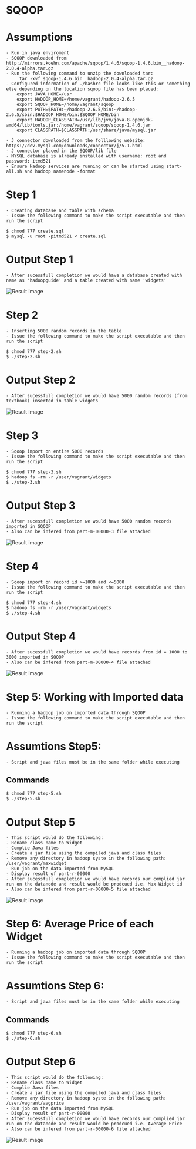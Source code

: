 # SQOOP

# Assumptions
    
    - Run in java enviroment
    - SQOOP downloaded from http://mirrors.koehn.com/apache/sqoop/1.4.6/sqoop-1.4.6.bin__hadoop-2.0.4-alpha.tar.gz
    - Run the following command to unzip the downloaded tar:
         tar -xvf sqoop-1.4.6.bin__hadoop-2.0.4-alpha.tar.gz
    - Configured information of ./bashrc file looks like this or something else depending on the location sqoop file has been placed:
        export JAVA_HOME=/usr
        export HADOOP_HOME=/home/vagrant/hadoop-2.6.5
        export SQOOP_HOME=/home/vagrant/sqoop
        export PATH=$PATH:~/hadoop-2.6.5/bin:~/hadoop-2.6.5/sbin:$HADOOP_HOME/bin:$SQOOP_HOME/bin
        export HADOOP_CLASSPATH=/usr/lib/jvm/java-8-openjdk-amd64/lib/tools.jar:/home/vagrant/sqoop/sqoop-1.4.6.jar
        export CLASSPATH=$CLASSPATH:/usr/share/java/mysql.jar
        
    - J connector downloaded from the folllowing website: https://dev.mysql.com/downloads/connector/j/5.1.html
    - J connector placed in the SQOOP/lib file
    - MYSQL database is already installed with username: root and password: itmd521
    - Ensure Hadoop services are running or can be started using start-all.sh and hadoop namenode -format
    
# Step 1

    - Creating database and table with schema
    - Issue the following command to make the script executable and then run the script
    
    $ chmod 777 create.sql
    $ mysql -u root -pitmd521 < create.sql
    

# Output Step 1

    - After sucessfull completion we would have a database created with name as 'hadoopguide' and a table created with name 'widgets'

![Result image](https://github.com/illinoistech-itm/bshah40/blob/master/ITMD-521/Week-11/1.png)
        
# Step 2

    - Inserting 5000 random records in the table
    - Issue the following command to make the script executable and then run the script
    
    $ chmod 777 step-2.sh
    $ ./step-2.sh
    
# Output Step 2

    - After sucessfull completion we would have 5000 random records (from textbook) inserted in table widgets

![Result image](https://github.com/illinoistech-itm/bshah40/blob/master/ITMD-521/Week-11/2.png)


# Step 3

    - Sqoop import on entire 5000 records
    - Issue the following command to make the script executable and then run the script
    
    $ chmod 777 step-3.sh
    $ hadoop fs -rm -r /user/vagrant/widgets
    $ ./step-3.sh

# Output Step 3

    - After sucessfull completion we would have 5000 random records imported in SQOOP
    - Also can be infered from part-m-00000-3 file attached
    
![Result image](https://github.com/illinoistech-itm/bshah40/blob/master/ITMD-521/Week-11/3.png)

# Step 4

    - Sqoop import on record id >=1000 and <=5000
    - Issue the following command to make the script executable and then run the script

    $ chmod 777 step-4.sh
    $ hadoop fs -rm -r /user/vagrant/widgets
    $ ./step-4.sh

# Output Step 4

    - After sucessfull completion we would have records from id = 1000 to 3000 imported in SQOOP
    - Also can be infered from part-m-00000-4 file attached

![Result image](https://github.com/illinoistech-itm/bshah40/blob/master/ITMD-521/Week-11/4.png)

# Step 5: Working with Imported data

    - Running a hadoop job on imported data through SQOOP
    - Issue the following command to make the script executable and then run the script

# Assumtions Step5:

    - Script and java files must be in the same folder while executing

##  Commands
    $ chmod 777 step-5.sh
    $ ./step-5.sh


# Output Step 5

    - This script would do the following:
    - Rename class name to Widget
    - Complie Java files
    - Create a jar file using the compiled java and class files
    - Remove any directory in hadoop syste in the following path: /user/vagrant/maxwidget
    - Run job on the data imported from MySQL
    - Display result of part-r-00000
    - After sucessfull completion we would have records our complied jar run on the datanode and result would be prodcued i.e. Max Widget id
    - Also can be infered from part-r-00000-5 file attached

![Result image](https://github.com/illinoistech-itm/bshah40/blob/master/ITMD-521/Week-11/5.png)

# Step 6: Average Price of each Widget

    - Running a hadoop job on imported data through SQOOP
    - Issue the following command to make the script executable and then run the script

# Assumtions Step 6:

    - Script and java files must be in the same folder while executing

##  Commands
    $ chmod 777 step-6.sh
    $ ./step-6.sh


# Output Step 6

    - This script would do the following:
    - Rename class name to Widget
    - Complie Java files
    - Create a jar file using the compiled java and class files
    - Remove any directory in hadoop syste in the following path: /user/vagrant/avgprice
    - Run job on the data imported from MySQL
    - Display result of part-r-00000
    - After sucessfull completion we would have records our complied jar run on the datanode and result would be prodcued i.e. Average Price
    - Also can be infered from part-r-00000-6 file attached

![Result image](https://github.com/illinoistech-itm/bshah40/blob/master/ITMD-521/Week-11/6.png)
